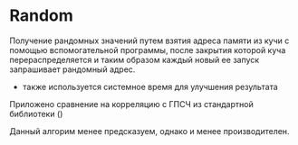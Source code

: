 # Random

Получение рандомных значений путем взятия адреса памяти из кучи с помощью вспомогательной программы,
после закрытия которой куча перераспределяется и таким образом каждый новый ее запуск запрашивает рандомный адрес.
+ также используется системное время для улучшения результата

Приложено сравнение на корреляцию с ГПСЧ из стандартной библиотеки (<random>)
  
Данный алгорим менее предсказуем, однако и менее производителен.
